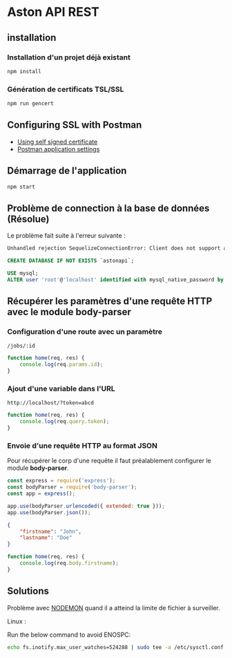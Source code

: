 # Aston API REST

## installation

### Installation d'un projet déjà existant

```bash
npm install
```

### Génération de certificats TSL/SSL

```bash
npm run gencert
```

## Configuring SSL with Postman

- [Using self signed certificate](http://blog.getpostman.com/2014/01/28/using-self-signed-certificates-with-postman)
- [Postman application settings](https://learning.getpostman.com/docs/postman/launching_postman/settings/)

## Démarrage de l'application

```bash
npm start
```

## Problème de connection à la base de données (Résolue)

Le problème fait suite à l'erreur suivante :

```sh
Unhandled rejection SequelizeConnectionError: Client does not support authentication protocol requested by server
```

```sql
CREATE DATABASE IF NOT EXISTS `astonapi`;

USE mysql;
ALTER user 'root'@'localhost' identified with mysql_native_password by 'root';
```

## Récupérer les paramètres d'une requête HTTP avec le module **body-parser**

### Configuration d'une route avec un paramètre

```text
/jobs/:id
```

```js
function home(req, res) {
    console.log(req.params.id);
}
```

### Ajout d'une variable dans l'URL

```text
http://localhost/?token=abcd
```

```js
function home(req, res) {
    console.log(req.query.token);
}
```

### Envoie d'une requête HTTP au format JSON

Pour récupérer le corp d'une requête il faut préalablement configurer le module
**body-parser**.

```js
const express = require('express');
const bodyParser = require('body-parser');
const app = express();

app.use(bodyParser.urlencoded({ extended: true }));
app.use(bodyParser.json());
```

```json
{
    "firstname": "John",
    "lastname": "Doe"
}
```

```js
function home(req, res) {
    console.log(req.body.firstname);
}
```

## Solutions

Problème avec [NODEMON](https://stackoverflow.com/a/32600959) quand il a atteind la limite de fichier à surveiller.

Linux :

Run the below command to avoid ENOSPC:

```bash
echo fs.inotify.max_user_watches=524288 | sudo tee -a /etc/sysctl.conf && sudo sysctl -p
```

